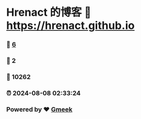 # Hrenact 的博客 :link: https://hrenact.github.io 
### :page_facing_up: [6](https://hrenact.github.io/tag.html) 
### :speech_balloon: 2 
### :hibiscus: 10262 
### :alarm_clock: 2024-08-08 02:33:24 
### Powered by :heart: [Gmeek](https://github.com/Meekdai/Gmeek)
